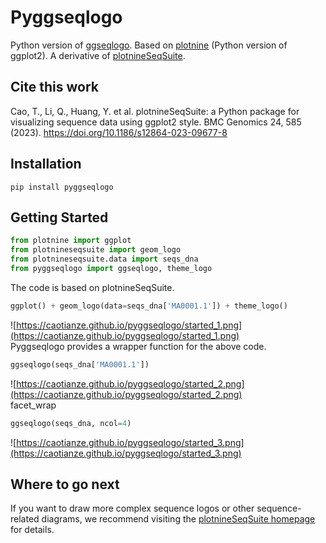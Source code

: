 # Pyggseqlogo
Python version of [ggseqlogo](https://github.com/omarwagih/ggseqlogo). Based on [plotnine](https://github.com/has2k1/plotnine/) (Python version of ggplot2). A derivative of [plotnineSeqSuite](https://github.com/caotianze/plotnineseqsuite/).
## Cite this work
Cao, T., Li, Q., Huang, Y. et al. plotnineSeqSuite: a Python package for visualizing sequence data using ggplot2 style. BMC Genomics 24, 585 (2023). https://doi.org/10.1186/s12864-023-09677-8
## Installation
`pip install pyggseqlogo`
## Getting Started
```Python
from plotnine import ggplot
from plotnineseqsuite import geom_logo
from plotnineseqsuite.data import seqs_dna
from pyggseqlogo import ggseqlogo, theme_logo
```
The code is based on plotnineSeqSuite.
```Python
ggplot() + geom_logo(data=seqs_dna['MA0001.1']) + theme_logo()
```
![https://caotianze.github.io/pyggseqlogo/started_1.png](https://caotianze.github.io/pyggseqlogo/started_1.png)    
Pyggseqlogo provides a wrapper function for the above code.
```Python
ggseqlogo(seqs_dna['MA0001.1'])
```
![https://caotianze.github.io/pyggseqlogo/started_2.png](https://caotianze.github.io/pyggseqlogo/started_2.png)    
facet_wrap
```Python
ggseqlogo(seqs_dna, ncol=4)
```
![https://caotianze.github.io/pyggseqlogo/started_3.png](https://caotianze.github.io/pyggseqlogo/started_3.png)
## Where to go next
If you want to draw more complex sequence logos or other sequence-related diagrams, we recommend visiting the [plotnineSeqSuite homepage](https://github.com/caotianze/plotnineseqsuite/) for details.
